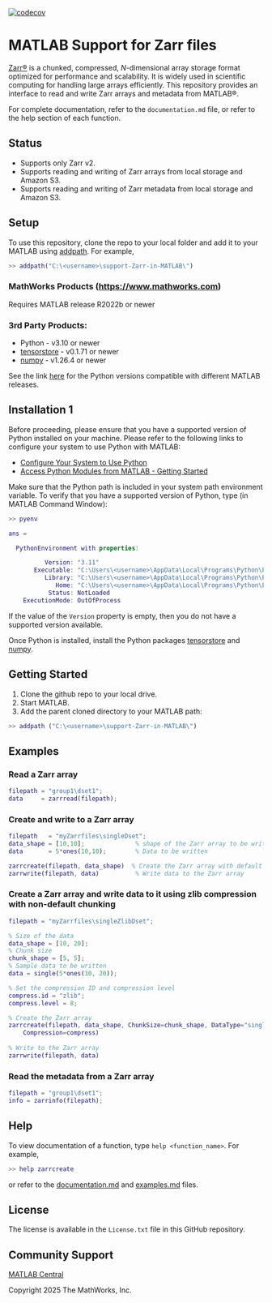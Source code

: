 [![codecov](https://codecov.io/gh/mathworks/MATLAB-support-for-Zarr-files/graph/badge.svg?token=ZBLNDOLQyA)](https://codecov.io/gh/mathworks/MATLAB-support-for-Zarr-files)

# MATLAB Support for Zarr files 

[Zarr&reg;](https://zarr-specs.readthedocs.io/en/latest/specs.html) is a chunked, compressed, _N_-dimensional array storage format optimized for performance and scalability. It is widely used in scientific computing for handling large arrays efficiently.
This repository provides an interface to read and write Zarr arrays and metadata from MATLAB&reg;.

For complete documentation, refer to the `documentation.md` file, or refer to the help section of each function.

## Status
- Supports only Zarr v2.
- Supports reading and writing of Zarr arrays from local storage and Amazon S3.
- Supports reading and writing of Zarr metadata from local storage and Amazon S3.

## Setup
To use this repository, clone the repo to your local folder and add it to your MATLAB using [addpath](https://www.mathworks.com/help/matlab/ref/addpath.html).
For example, 
``` MATLAB
>> addpath("C:\<username>\support-Zarr-in-MATLAB\")
```

### MathWorks Products (https://www.mathworks.com)

Requires MATLAB release R2022b or newer

### 3rd Party Products:
- Python - v3.10 or newer
- [tensorstore](https://github.com/google/tensorstore) - v0.1.71 or newer
- [numpy](https://github.com/numpy/numpy) - v1.26.4 or newer

See the link [here](https://www.mathworks.com/support/requirements/python-compatibility.html) for the Python versions compatible with different MATLAB releases.


## Installation 1
Before proceeding, please ensure that you have a supported version of Python installed on your machine.
Please refer to the following links to configure your system to use Python with MATLAB:
- [Configure Your System to Use Python](https://www.mathworks.com/help/matlab/matlab_external/install-supported-python-implementation.html)
- [Access Python Modules from MATLAB - Getting Started](https://www.mathworks.com/help/matlab/matlab_external/create-object-from-python-class.html)

Make sure that the Python path is included in your system path environment variable. To verify that you have a supported version of Python, type (in MATLAB Command Window):

``` MATLAB
>> pyenv

ans = 

  PythonEnvironment with properties:

          Version: "3.11"
       Executable: "C:\Users\<username>\AppData\Local\Programs\Python\Python311\pythonw.exe"
          Library: "C:\Users\<username>\AppData\Local\Programs\Python\Python311\python311.dll"
             Home: "C:\Users\<username>\AppData\Local\Programs\Python\Python311"
           Status: NotLoaded
    ExecutionMode: OutOfProcess
```
If the value of the `Version` property is empty, then you do not have a supported version available.

Once Python is installed, install the Python packages [tensorstore](https://github.com/google/tensorstore) and [numpy](https://github.com/numpy/numpy).

## Getting Started 
1. Clone the github repo to your local drive.
2. Start MATLAB.
3. Add the parent cloned directory to your MATLAB path:
``` MATLAB
>> addpath ("C:\<username>\support-Zarr-in-MATLAB\")
```

## Examples

### Read a Zarr array
``` MATLAB
filepath = "group1\dset1";
data     = zarrread(filepath);
```

### Create and write to a Zarr array
``` MATLAB
filepath   = "myZarrfiles\singleDset";
data_shape = [10,10];              % shape of the Zarr array to be written
data       = 5*ones(10,10);        % Data to be written

zarrcreate(filepath, data_shape)  % Create the Zarr array with default attributes
zarrwrite(filepath, data)          % Write data to the Zarr array
```

### Create a Zarr array and write data to it using zlib compression with non-default chunking
``` MATLAB
filepath = "myZarrfiles\singleZlibDset";

% Size of the data
data_shape = [10, 20];
% Chunk size
chunk_shape = [5, 5];
% Sample data to be written
data = single(5*ones(10, 20));

% Set the compression ID and compression level
compress.id = "zlib";
compress.level = 8;

% Create the Zarr array
zarrcreate(filepath, data_shape, ChunkSize=chunk_shape, DataType="single", ...
	Compression=compress)
	
% Write to the Zarr array
zarrwrite(filepath, data)
```


### Read the metadata from a Zarr array
``` MATLAB
filepath = "group1\dset1";
info = zarrinfo(filepath);
```

## Help
To view documentation of a function, type `help <function_name>`. For example,
``` MATLAB
>> help zarrcreate
```
or refer to the [documentation.md](https://github.com/mathworks/MATLAB-support-for-Zarr-files/blob/main/doc/documentation.md) and [examples.md](https://github.com/mathworks/MATLAB-support-for-Zarr-files/blob/main/doc/examples.md) files.


## License
<!--- Make sure you have a License.txt within your Repo --->

The license is available in the `License.txt` file in this GitHub repository.

## Community Support
[MATLAB Central](https://www.mathworks.com/matlabcentral)

Copyright 2025 The MathWorks, Inc.
